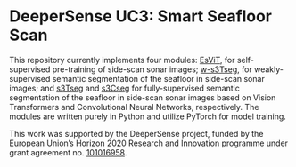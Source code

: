 # DeeperSense UC3: Smart Seafloor Scan

This repository currently implements four modules: [EsViT](https://github.com/DeeperSense/deepersense-seafloorscan/tree/main/self_supervised/esvit), for self-supervised pre-training of side-scan sonar images; [w-s3Tseg](https://github.com/DeeperSense/deepersense-seafloorscan/tree/main/weakly_supervised/w-s3Tseg), for weakly-supervised semantic segmentation of the seafloor in side-scan sonar images; and [s3Tseg](https://github.com/DeeperSense/deepersense-seafloorscan/tree/main/fully_supervised/s3Tseg) and [s3Cseg](https://github.com/DeeperSense/deepersense-seafloorscan/tree/main/fully_supervised/s3Cseg) for fully-supervised semantic segmentation of the seafloor in side-scan sonar images based on Vision Transformers and Convolutional Neural Networks, respectively. The modules are written purely in Python and utilize PyTorch for model training.

This work was supported by the DeeperSense project, funded by the European Union’s Horizon 2020 Research and Innovation programme under grant agreement no. [101016958](https://cordis.europa.eu/project/id/101016958).